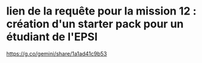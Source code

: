 ﻿# lien de la requête pour la mission 12 : création d'un starter pack pour un étudiant de l'EPSI


https://g.co/gemini/share/1a1ad41c9b53